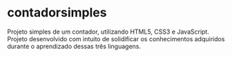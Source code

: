 # contadorsimples
Projeto simples de um contador, utilizando HTML5, CSS3 e JavaScript. Projeto desenvolvido com intuito de solidificar os conhecimentos adquiridos durante o aprendizado dessas três linguagens.
